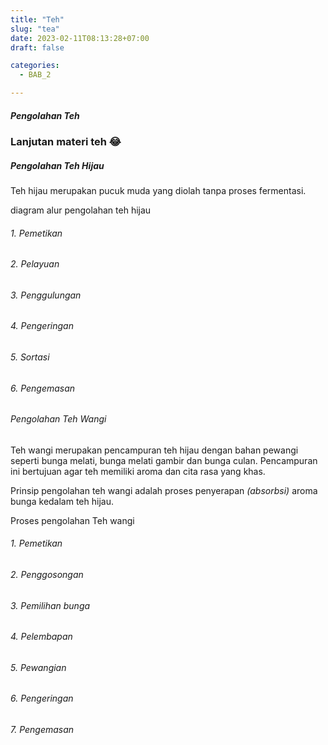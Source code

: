 ```yaml
---
title: "Teh"
slug: "tea"
date: 2023-02-11T08:13:28+07:00
draft: false

categories:
  - BAB_2

---
```


##### Pengolahan Teh

### Lanjutan materi teh :joy:


##### Pengolahan Teh Hijau
Teh hijau merupakan pucuk muda yang diolah tanpa proses fermentasi.

diagram alur pengolahan teh hijau

###### 1. Pemetikan
###### 2. Pelayuan
###### 3. Penggulungan
###### 4. Pengeringan
###### 5. Sortasi
###### 6. Pengemasan

##
###### Pengolahan Teh Wangi

Teh wangi merupakan pencampuran teh hijau dengan bahan pewangi seperti bunga melati, bunga melati gambir dan bunga culan. Pencampuran ini bertujuan agar teh memiliki aroma dan cita rasa yang khas.

Prinsip pengolahan teh wangi adalah proses penyerapan _(absorbsi)_ aroma bunga kedalam teh hijau.

Proses pengolahan Teh wangi
###### 1. Pemetikan

###### 2. Penggosongan

###### 3. Pemilihan bunga

###### 4. Pelembapan

###### 5. Pewangian

###### 6. Pengeringan

###### 7. Pengemasan


